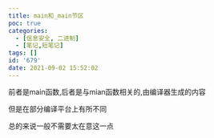 ```yaml
---
title: main和_main节区
poc: true
categories:
  - [信息安全, 二进制]
  - [笔记,短笔记]
tags: []
id: '679'
date: 2021-09-02 15:52:02
---
```


前者是main函数,后者是与mian函数相关的,由编译器生成的内容

但是在部分编译平台上有所不同

总的来说一般不需要太在意这一点